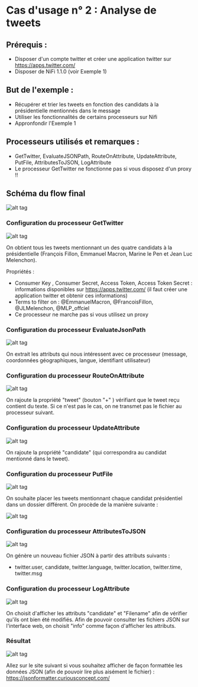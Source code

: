 Cas d'usage n° 2 : Analyse de tweets
================


## Prérequis :
- Disposer d'un compte twitter et créer une application twitter sur https://apps.twitter.com/
- Disposer de NiFi 1.1.0 (voir Exemple 1)

## But de l'exemple :
- Récupérer et trier les tweets en fonction des candidats à la présidentielle mentionnés dans le message
- Utiliser les fonctionnalités de certains processeurs sur Nifi
- Appronfondir l'Exemple 1

## Processeurs utilisés et remarques :
- GetTwitter, EvaluateJSONPath, RouteOnAttribute, UpdateAttribute, PutFile, AttributesToJSON, LogAttribute
- Le processeur GetTwitter ne fonctionne pas si vous disposez d'un proxy !!

## Schéma du flow final

![alt tag](https://github.com/DataWarehouse2017/Tests-NiFi/blob/master/Exemple%202/screenshots2/flow.PNG)

### Configuration du processeur GetTwitter

![alt tag](https://github.com/DataWarehouse2017/Tests-NiFi/blob/master/Exemple%202/screenshots2/ConfigureGetTwitter.PNG)

On obtient tous les tweets mentionnant un des quatre candidats à la présidentielle (François Fillon, Emmanuel Macron, Marine le Pen et Jean Luc Melenchon).

Propriétés :
- Consumer Key , Consumer Secret, Access Token, Access Token Secret : informations disponibles sur https://apps.twitter.com/ (il faut créer une application twitter et obtenir ces informations)
- Terms to filter on : @EmmanuelMacron, @FrancoisFillon, @JLMelenchon, @MLP_offciel
- Ce processeur ne marche pas si vous utilisez un proxy

### Configuration du processeur EvaluateJsonPath

![alt tag](https://github.com/DataWarehouse2017/Tests-NiFi/blob/master/Exemple%202/screenshots2/ConfigureEvaluateJsonPath.PNG)

On extrait les attributs qui nous intéressent avec ce processeur (message, coordonnées géographiques, langue, identifiant utilisateur)

### Configuration du processeur RouteOnAttribute

![alt tag](https://github.com/DataWarehouse2017/Tests-NiFi/blob/master/Exemple%202/screenshots2/ConfigureRouteOnAttribute.PNG)

On rajoute la propriété "tweet" (bouton "+" ) vérifiant que le tweet reçu contient du texte. Si ce n'est pas le cas, on ne transmet pas le fichier au processeur suivant. 

### Configuration du processeur UpdateAttribute

![alt tag](https://github.com/DataWarehouse2017/Tests-NiFi/blob/master/Exemple%202/screenshots2/ConfigureUpdateAttribute.PNG)

On rajoute la propriété "candidate" (qui correspondra au candidat mentionné dans le tweet). 

### Configuration du processeur PutFile

![alt tag](https://github.com/DataWarehouse2017/Tests-NiFi/blob/master/Exemple%202/screenshots2/ConfigurePutFile.PNG)

On souhaite placer les tweets mentionnant chaque candidat présidentiel dans un dossier différent.
On procède de la manière suivante :

![alt tag](https://github.com/DataWarehouse2017/Tests-NiFi/blob/master/Exemple%202/screenshots2/directoryPutfile.PNG)

### Configuration du processeur AttributesToJSON

![alt tag](https://github.com/DataWarehouse2017/Tests-NiFi/blob/master/Exemple%202/screenshots2/ConfigureAttributesToJSON.PNG)

On génère un nouveau fichier JSON à partir des attributs suivants : 
- twitter.user, candidate, twitter.language, twitter.location, twitter.time, twitter.msg

### Configuration du processeur LogAttribute

![alt tag](https://github.com/DataWarehouse2017/Tests-NiFi/blob/master/Exemple%202/screenshots2/ConfigureLogAttribute.PNG)

On choisit d'afficher les attributs "candidate" et "Filename" afin de vérifier qu'ils ont bien été modifiés. Afin de pouvoir consulter les fichiers JSON sur l'interface web, on choisit "info" comme façon d'afficher les attributs.

### Résultat

![alt tag](https://github.com/DataWarehouse2017/Tests-NiFi/blob/master/Exemple%201/Images/fichier%20json.PNG)

Allez sur le site suivant si vous souhaitez afficher de façon formattée les données JSON (afin de pouvoir lire plus aisément le fichier) : 
https://jsonformatter.curiousconcept.com/



